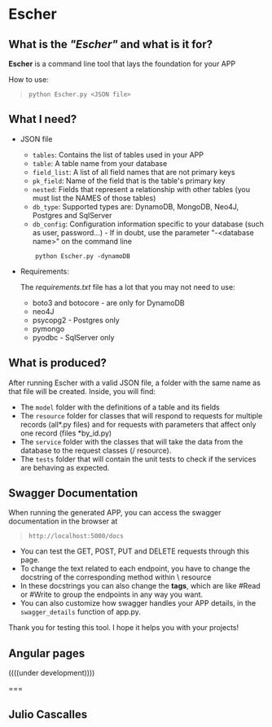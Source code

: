 # Escher


## What is the *"Escher"* and what is it for?
**Escher** is a command line tool that lays the foundation for your APP

How to use:

> `python Escher.py <JSON file>`

## What I need?
* JSON file
    - `tables`: Contains the list of tables used in your APP
    - `table`: A table name from your database
    - `field_list`: A list of all field names that are not primary keys
    - `pk_field`: Name of the field that is the table's primary key
    - `nested`: Fields that represent a relationship with other tables (you must list the NAMES of those tables)
    - `db_type`: Supported types are: DynamoDB, MongoDB, Neo4J, Postgres and SqlServer
    - `db_config`: Configuration information specific to your database (such as user, password...) - If in doubt, use the parameter "-\<database name>" on the command line
    ```
        python Escher.py -dynamoDB
    ```

* Requirements: 

    The _requirements.txt_ file has a lot that you may not need to use:
    - boto3 and botocore - are only for DynamoDB
    - neo4J
    - psycopg2 - Postgres only
    - pymongo
    - pyodbc - SqlServer only

## What is produced?

After running Escher with a valid JSON file, a folder with the same name as that file will be created.
Inside, you will find:

* The `model` folder with the definitions of a table and its fields
* The `resource` folder for classes that will respond to requests for multiple records (all*.py files) and for requests with parameters that affect only one record (files *by_id.py)
* The `service` folder with the classes that will take the data from the database to the request classes (/ resource).
* The `tests` folder that will contain the unit tests to check if the services are behaving as expected.


## Swagger Documentation
When running the generated APP, you can access the swagger documentation in the browser at
> `http://localhost:5000/docs`

* You can test the GET, POST, PUT and DELETE requests through this page.
* To change the text related to each endpoint, you have to change the docstring of the corresponding method within \ resource
* In these docstrings you can also change the **tags**, which are like \#Read or \#Write to group the endpoints in any way you want.
* You can also customize how swagger handles your APP details, in the `swagger_details` function of app.py.


Thank you for testing this tool. I hope it helps you with your projects!


## Angular pages
((((under development))))

===

Julio Cascalles
---
